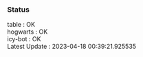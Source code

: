 ### Status


table : OK  
hogwarts : OK  
icy-bot : OK  
Latest Update : 2023-04-18 00:39:21.925535
